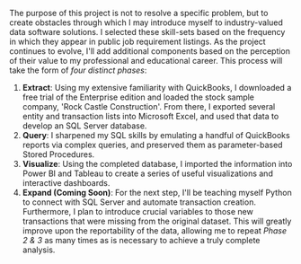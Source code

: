 The purpose of this project is not to resolve a specific problem, but to create obstacles through which I may introduce myself to industry-valued data software solutions. I selected these skill-sets based on the frequency in which they appear in public job requirement listings. As the project continues to evolve, I'll add additional components based on the perception of their value to my professional and educational career. This process will take the form of *four distinct phases*:


1. **Extract**: Using my extensive familiarity with QuickBooks, I downloaded a free trial of the Enterprise edition and loaded the stock sample company, 'Rock Castle Construction'. From there, I exported several entity and transaction lists into Microsoft Excel, and used that data to develop an SQL Server database.
2. **Query**: I sharpened my SQL skills by emulating a handful of QuickBooks reports via complex queries, and preserved them as parameter-based Stored Procedures.
3. **Visualize**: Using the completed database, I imported the information into Power BI and Tableau to create a series of useful visualizations and interactive dashboards.
4. **Expand (Coming Soon)**: For the next step, I'll be teaching myself Python to connect with SQL Server and automate transaction creation. Furthermore, I plan to introduce crucial variables to those new transactions that were missing from the original dataset. This will greatly improve upon the reportability of the data, allowing me to repeat *Phase 2 & 3* as many times as is necessary to achieve a truly complete analysis.

